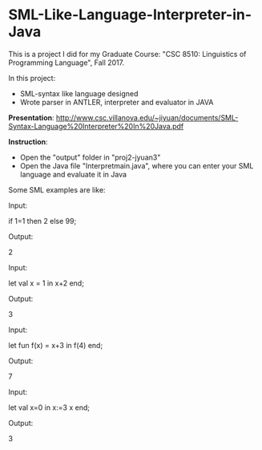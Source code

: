# SML-Like-Language-Interpreter-in-Java

This is a project I did for my Graduate Course: "CSC 8510: Linguistics of Programming Language", Fall 2017.

In this project:
<ul>
  <li>SML-syntax like language designed</li>
  <li>Wrote parser in ANTLER, interpreter and evaluator in JAVA</li>
</ul>

<b>Presentation</b>:
http://www.csc.villanova.edu/~jiyuan/documents/SML-Syntax-Language%20Interpreter%20In%20Java.pdf

<b>Instruction</b>:
<ul>
  <li> Open the "output" folder in "proj2-jyuan3" </li>
  <li> Open the Java file "Interpretmain.java", where you can enter your SML language and evaluate it in Java</li>
</ul>

Some SML examples are like:

Input:

if 1=1 then 2 else 99;

Output:

2


Input:

let val x = 1 in x+2 end;

Output:

3


Input:

let fun f(x) = x+3 in f(4) end;

Output:

7


Input:

let val x=0 in x:=3 x end;

Output:

3
